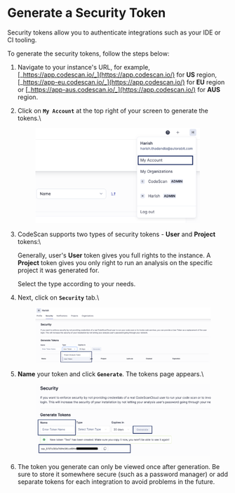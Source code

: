 # Generate a Security Token

Security tokens allow you to authenticate integrations such as your IDE or CI tooling.

To generate the security tokens, follow the steps below:

1. Navigate to your instance's URL, for example, [_https://app.codescan.io/_](https://app.codescan.io/) for **US** region, [_https://app-eu.codescan.io/_](https://app.codescan.io/) for **EU** region or [_https://app-aus.codescan.io/_](https://app.codescan.io/) for **AUS** region.
2.  Click on **`My Account`** at the top right of your screen to generate the tokens.\


    <figure><img src="../../../../.gitbook/assets/S Account.png" alt="" width="375"><figcaption></figcaption></figure>
3.  CodeScan supports two types of security tokens - **User** and **Project** tokens:\


    Generally, user's **User** token gives you full rights to the instance. A **Project** token gives you only right to run an analysis on the specific project it was generated for.

    Select the type according to your needs.
4.  Next, click on **`Security`** tab.\


    <figure><img src="../../../../.gitbook/assets/Security Token (1).png" alt=""><figcaption></figcaption></figure>
5.  **Name** your token and click **`Generate`**. The tokens page appears.\


    <figure><img src="../../../../.gitbook/assets/Security Token 3.8.png" alt=""><figcaption></figcaption></figure>
6. The token you generate can only be viewed once after generation. Be sure to store it somewhere secure (such as a password manager) or add separate tokens for each integration to avoid problems in the future.
